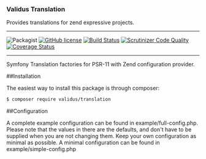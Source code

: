 ### Validus Translation

Provides translations for zend expressive projects.

---
![Packagist](https://img.shields.io/packagist/dm/validus/translation.svg) [![GitHub license](https://img.shields.io/github/license/ValidusPHP/translation.svg)](https://github.com/ValidusPHP/translation/blob/master/LICENSE) [![Build Status](https://travis-ci.org/ValidusPHP/translation.svg?branch=master)](https://travis-ci.org/ValidusPHP/translation) [![Scrutinizer Code Quality](https://scrutinizer-ci.com/g/ValidusPHP/translation/badges/quality-score.png?b=master)](https://scrutinizer-ci.com/g/ValidusPHP/translation/?branch=master) [![Coverage Status](https://coveralls.io/repos/github/ValidusPHP/translation/badge.svg?branch=master)](https://coveralls.io/github/ValidusPHP/translation?branch=master)

---

Symfony Translation factories for PSR-11 with Zend configuration provider.

##Installation

The easiest way to install this package is through composer:
```bash
$ composer require validus/translation
```

##Configuration
  
A complete example configuration can be found in example/full-config.php. 
Please note that the values in there are the defaults, and don't have to be supplied when you are not changing them. Keep your own configuration as minimal as possible. A minimal configuration can be found in example/simple-config.php
